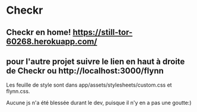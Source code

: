 # Checkr

## Checkr en home! https://still-tor-60268.herokuapp.com/

## pour l'autre projet suivre le lien en haut à droite de Checkr ou http://localhost:3000/flynn

Les feuille de style sont dans app/assets/stylesheets/custom.css et flynn.css.

Aucune js n'a été blessée durant le dev, puisque il n'y en a pas une goutte:)
